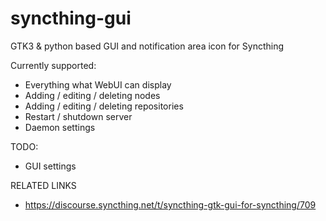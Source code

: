 syncthing-gui
=============

GTK3 &amp; python based GUI and notification area icon for Syncthing

Currently supported:
- Everything what WebUI can display
- Adding / editing / deleting nodes
- Adding / editing / deleting repositories
- Restart / shutdown server
- Daemon settings

TODO:
- GUI settings

RELATED LINKS
- https://discourse.syncthing.net/t/syncthing-gtk-gui-for-syncthing/709
